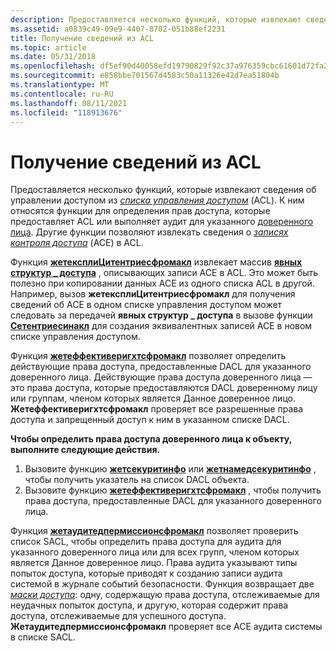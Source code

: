 ```yaml
---
description: Предоставляется несколько функций, которые извлекают сведения об управлении доступом из списка управления доступом (ACL).
ms.assetid: a0839c49-09e9-4407-8702-051b88ef2231
title: Получение сведений из ACL
ms.topic: article
ms.date: 05/31/2018
ms.openlocfilehash: df5ef90d40058efd19790829f92c37a976359cbc61601d72fa2fee4cc4a93ec7
ms.sourcegitcommit: e858bbe701567d4583c50a11326e42d7ea51804b
ms.translationtype: MT
ms.contentlocale: ru-RU
ms.lasthandoff: 08/11/2021
ms.locfileid: "118913676"
---
```

# <a name="getting-information-from-an-acl"></a>Получение сведений из ACL

Предоставляется несколько функций, которые извлекают сведения об управлении доступом из [*списка управления доступом*](/windows/desktop/SecGloss/a-gly) (ACL). К ним относятся функции для определения прав доступа, которые предоставляет ACL или выполняет аудит для указанного [доверенного лица](trustees.md). Другие функции позволяют извлекать сведения о [*записях контроля доступа*](/windows/desktop/SecGloss/a-gly) (ACE) в ACL.

Функция [**жетексплиЦитентриесфромакл**](/windows/desktop/api/Aclapi/nf-aclapi-getexplicitentriesfromacla) извлекает массив [**явных структур \_ доступа**](/windows/desktop/api/AccCtrl/ns-accctrl-explicit_access_a) , описывающих записи ACE в ACL. Это может быть полезно при копировании данных ACE из одного списка ACL в другой. Например, вызов **жетексплиЦитентриесфромакл** для получения сведений об ACE в одном списке управления доступом может следовать за передачей **явных структур \_ доступа** в вызове функции [**Сетентриесинакл**](/windows/desktop/api/Aclapi/nf-aclapi-setentriesinacla) для создания эквивалентных записей ACE в новом списке управления доступом.

Функция [**жетеффективеригхтсфромакл**](/windows/desktop/api/Aclapi/nf-aclapi-geteffectiverightsfromacla) позволяет определить действующие права доступа, предоставленные DACL для указанного доверенного лица. Действующие права доступа доверенного лица — это права доступа, которые предоставляются DACL доверенному лицу или группам, членом которых является Данное доверенное лицо. **Жетеффективеригхтсфромакл** проверяет все разрешенные права доступа и запрещенный доступ к ним в указанном списке DACL.

**Чтобы определить права доступа доверенного лица к объекту, выполните следующие действия.**

1.  Вызовите функцию [**жетсекуритинфо**](/windows/desktop/api/Aclapi/nf-aclapi-getsecurityinfo) или [**жетнамедсекуритинфо**](/windows/desktop/api/Aclapi/nf-aclapi-getnamedsecurityinfoa) , чтобы получить указатель на список DACL объекта.
2.  Вызовите функцию [**жетеффективеригхтсфромакл**](/windows/desktop/api/Aclapi/nf-aclapi-geteffectiverightsfromacla) , чтобы получить права доступа, предоставленные DACL для указанного доверенного лица.

Функция [**жетаудитедпермиссионсфромакл**](/windows/desktop/api/Aclapi/nf-aclapi-getauditedpermissionsfromacla) позволяет проверить список SACL, чтобы определить права доступа для аудита для указанного доверенного лица или для всех групп, членом которых является Данное доверенное лицо. Права аудита указывают типы попыток доступа, которые приводят к созданию записи аудита системой в журнале событий безопасности. Функция возвращает две [*маски доступа*](/windows/desktop/SecGloss/a-gly): одну, содержащую права доступа, отслеживаемые для неудачных попыток доступа, и другую, которая содержит права доступа, отслеживаемые для успешного доступа. **Жетаудитедпермиссионсфромакл** проверяет все ACE аудита системы в списке SACL.

 

 
